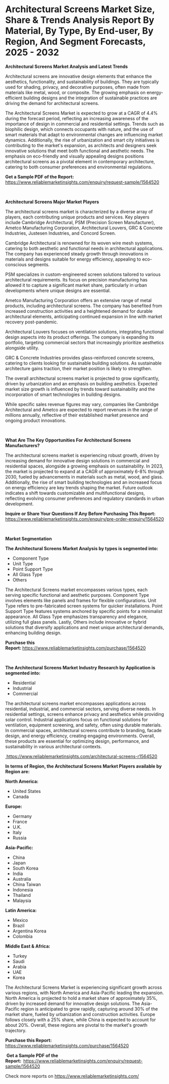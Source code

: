 <p><h1>Architectural Screens Market Size, Share & Trends Analysis Report By Material, By Type, By End-user, By Region, And Segment Forecasts, 2025 - 2032</h1></p><p><strong>Architectural Screens Market Analysis and Latest Trends</strong></p>
<p><p>Architectural screens are innovative design elements that enhance the aesthetics, functionality, and sustainability of buildings. They are typically used for shading, privacy, and decorative purposes, often made from materials like metal, wood, or composite. The growing emphasis on energy-efficient building designs and the integration of sustainable practices are driving the demand for architectural screens. </p><p>The Architectural Screens Market is expected to grow at a CAGR of 4.4% during the forecast period, reflecting an increasing awareness of the importance of design in commercial and residential settings. Trends such as biophilic design, which connects occupants with nature, and the use of smart materials that adapt to environmental changes are influencing market dynamics. Additionally, the rise of urbanization and smart city initiatives is contributing to the market's expansion, as architects and designers seek innovative solutions that meet both functional and aesthetic needs. The emphasis on eco-friendly and visually appealing designs positions architectural screens as a pivotal element in contemporary architecture, catering to both consumer preferences and environmental regulations.</p></p>
<p><strong>Get a Sample PDF of the Report:&nbsp;</strong> <a href="https://www.reliablemarketinsights.com/enquiry/request-sample/1564520?utm_campaign=2888&utm_medium=2&utm_source=Github&utm_content=ia&utm_term=31032025&utm_id=architectural-screens">https://www.reliablemarketinsights.com/enquiry/request-sample/1564520</a></p>
<p>&nbsp;</p>
<p><strong>Architectural Screens Major Market Players</strong></p>
<p><p>The architectural screens market is characterized by a diverse array of players, each contributing unique products and services. Key players include Cambridge Architectural, PSM (Precision Screen Manufacturer), Ametco Manufacturing Corporation, Architectural Louvers, GRC & Concrete Industries, Justesen Industries, and Concord Screen.</p><p>Cambridge Architectural is renowned for its woven wire mesh systems, catering to both aesthetic and functional needs in architectural applications. The company has experienced steady growth through innovations in materials and designs suitable for energy efficiency, appealing to eco-conscious segments.</p><p>PSM specializes in custom-engineered screen solutions tailored to various architectural requirements. Its focus on precision manufacturing has allowed it to capture a significant market share, particularly in urban developments where unique designs are essential.</p><p>Ametco Manufacturing Corporation offers an extensive range of metal products, including architectural screens. The company has benefited from increased construction activities and a heightened demand for durable architectural elements, anticipating continued expansion in line with market recovery post-pandemic.</p><p>Architectural Louvers focuses on ventilation solutions, integrating functional design aspects into its product offerings. The company is expanding its portfolio, targeting commercial sectors that increasingly prioritize aesthetics alongside utility.</p><p>GRC & Concrete Industries provides glass-reinforced concrete screens, catering to clients looking for sustainable building solutions. As sustainable architecture gains traction, their market position is likely to strengthen.</p><p>The overall architectural screens market is projected to grow significantly, driven by urbanization and an emphasis on building aesthetics. Expected market size growth is influenced by trends toward sustainability and the incorporation of smart technologies in building designs.</p><p>While specific sales revenue figures may vary, companies like Cambridge Architectural and Ametco are expected to report revenues in the range of millions annually, reflective of their established market presence and ongoing product innovations.</p></p>
<p>&nbsp;</p>
<p><strong>What Are The Key Opportunities For Architectural Screens Manufacturers?</strong></p>
<p><p>The architectural screens market is experiencing robust growth, driven by increasing demand for innovative design solutions in commercial and residential spaces, alongside a growing emphasis on sustainability. In 2023, the market is projected to expand at a CAGR of approximately 6-8% through 2030, fueled by advancements in materials such as metal, wood, and glass. Additionally, the rise of smart building technologies and an increased focus on energy efficiency are key trends shaping the market. Future outlook indicates a shift towards customizable and multifunctional designs, reflecting evolving consumer preferences and regulatory standards in urban development.</p></p>
<p><strong>Inquire or Share Your Questions If Any Before Purchasing This Report:</strong> <a href="https://www.reliablemarketinsights.com/enquiry/pre-order-enquiry/1564520?utm_campaign=2888&utm_medium=2&utm_source=Github&utm_content=ia&utm_term=31032025&utm_id=architectural-screens">https://www.reliablemarketinsights.com/enquiry/pre-order-enquiry/1564520</a></p>
<p>&nbsp;</p>
<p><strong>Market Segmentation</strong></p>
<p><strong>The Architectural Screens Market Analysis by types is segmented into:</strong></p>
<p><ul><li>Component Type</li><li>Unit Type</li><li>Point Support Type</li><li>All Glass Type</li><li>Others</li></ul></p>
<p><p>The Architectural Screens market encompasses various types, each serving specific functional and aesthetic purposes. Component Type involves elements like panels and frames for flexible configurations. Unit Type refers to pre-fabricated screen systems for quicker installations. Point Support Type features systems anchored by specific points for a minimalist appearance. All Glass Type emphasizes transparency and elegance, utilizing full glass panels. Lastly, Others include innovative or hybrid solutions that diversify applications and meet unique architectural demands, enhancing building design.</p></p>
<p><strong>Purchase this Report:&nbsp;</strong><a href="https://www.reliablemarketinsights.com/purchase/1564520?utm_campaign=2888&utm_medium=2&utm_source=Github&utm_content=ia&utm_term=31032025&utm_id=architectural-screens">https://www.reliablemarketinsights.com/purchase/1564520</a></p>
<p>&nbsp;</p>
<p><strong>The Architectural Screens Market Industry Research by Application is segmented into:</strong></p>
<p><ul><li>Residential</li><li>Industrial</li><li>Commercial</li></ul></p>
<p><p>The architectural screens market encompasses applications across residential, industrial, and commercial sectors, serving diverse needs. In residential settings, screens enhance privacy and aesthetics while providing solar control. Industrial applications focus on functional solutions for ventilation, equipment screening, and safety, often using durable materials. In commercial spaces, architectural screens contribute to branding, facade design, and energy efficiency, creating engaging environments. Overall, these products are essential for optimizing design, performance, and sustainability in various architectural contexts.</p></p>
<p><a href="https://www.reliablemarketinsights.com/architectural-screens-r1564520?utm_campaign=2888&utm_medium=2&utm_source=Github&utm_content=ia&utm_term=31032025&utm_id=architectural-screens">&nbsp;https://www.reliablemarketinsights.com/architectural-screens-r1564520</a></p>
<p><strong>In terms of Region, the Architectural Screens Market Players available by Region are:</strong></p>
<p>
    <p> <strong> North America: </strong>
        <ul>
            <li>United States</li>
            <li>Canada</li>
        </ul>
        </p> 
    <p> <strong> Europe: </strong>
        <ul>
            <li>Germany</li>
            <li>France</li>
            <li>U.K.</li>
            <li>Italy</li>
            <li>Russia</li>
        </ul>
        </p> 
    <p> <strong> Asia-Pacific: </strong>
        <ul>
            <li>China</li>
            <li>Japan</li>
            <li>South Korea</li>
            <li>India</li>
            <li>Australia</li>
            <li>China Taiwan</li>
            <li>Indonesia</li>
            <li>Thailand</li>
            <li>Malaysia</li>
        </ul>
        </p> 
    <p> <strong> Latin America: </strong>
        <ul>
            <li>Mexico</li>
            <li>Brazil</li>
            <li>Argentina Korea</li>
            <li>Colombia</li>
        </ul>
        </p> 
    <p> <strong> Middle East & Africa: </strong>
        <ul>
            <li>Turkey</li>
            <li>Saudi</li>
            <li>Arabia</li>
            <li>UAE</li>
            <li>Korea</li>
        </ul>
    </p>
    </p>
<p><p>The Architectural Screens Market is experiencing significant growth across various regions, with North America and Asia-Pacific leading the expansion. North America is projected to hold a market share of approximately 35%, driven by increased demand for innovative design solutions. The Asia-Pacific region is anticipated to grow rapidly, capturing around 30% of the market share, fueled by urbanization and construction activities. Europe follows closely with a 25% share, while China is expected to account for about 20%. Overall, these regions are pivotal to the market's growth trajectory.</p></p>
<p><strong>Purchase this Report: </strong><a href="https://www.reliablemarketinsights.com/purchase/1564520?utm_campaign=2888&utm_medium=2&utm_source=Github&utm_content=ia&utm_term=31032025&utm_id=architectural-screens">https://www.reliablemarketinsights.com/purchase/1564520</a></p>
<p>&nbsp;<strong>Get a Sample PDF of the Report:&nbsp;&nbsp;</strong><a href="https://www.reliablemarketinsights.com/enquiry/request-sample/1564520?utm_campaign=2888&utm_medium=2&utm_source=Github&utm_content=ia&utm_term=31032025&utm_id=architectural-screens">https://www.reliablemarketinsights.com/enquiry/request-sample/1564520</a></p>
<p><strong></strong></p>
<p>Check more reports on <a href="https://www.reliablemarketinsights.com/?utm_campaign=2888&utm_medium=2&utm_source=Github&utm_content=ia&utm_term=31032025&utm_id=architectural-screens">https://www.reliablemarketinsights.com/</a></p>
